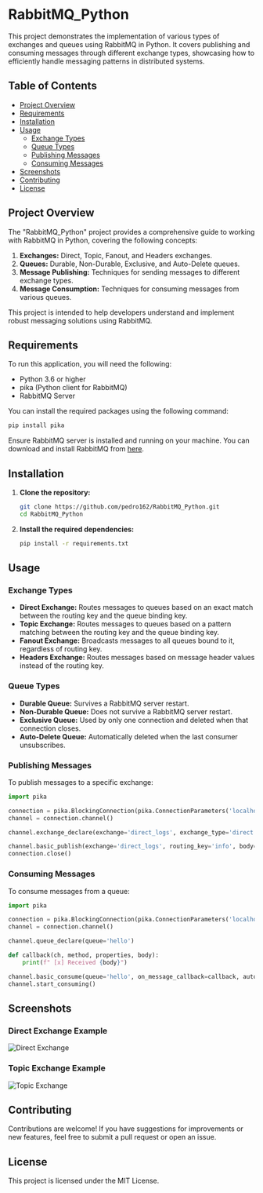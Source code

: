 # RabbitMQ_Python

This project demonstrates the implementation of various types of exchanges and queues using RabbitMQ in Python. It covers publishing and consuming messages through different exchange types, showcasing how to efficiently handle messaging patterns in distributed systems.

## Table of Contents

- [Project Overview](#project-overview)
- [Requirements](#requirements)
- [Installation](#installation)
- [Usage](#usage)
  - [Exchange Types](#exchange-types)
  - [Queue Types](#queue-types)
  - [Publishing Messages](#publishing-messages)
  - [Consuming Messages](#consuming-messages)
- [Screenshots](#screenshots)
- [Contributing](#contributing)
- [License](#license)

## Project Overview

The "RabbitMQ_Python" project provides a comprehensive guide to working with RabbitMQ in Python, covering the following concepts:

1. **Exchanges:** Direct, Topic, Fanout, and Headers exchanges.
2. **Queues:** Durable, Non-Durable, Exclusive, and Auto-Delete queues.
3. **Message Publishing:** Techniques for sending messages to different exchange types.
4. **Message Consumption:** Techniques for consuming messages from various queues.

This project is intended to help developers understand and implement robust messaging solutions using RabbitMQ.

## Requirements

To run this application, you will need the following:

- Python 3.6 or higher
- pika (Python client for RabbitMQ)
- RabbitMQ Server

You can install the required packages using the following command:

```bash
pip install pika
```

Ensure RabbitMQ server is installed and running on your machine. You can download and install RabbitMQ from [here](https://www.rabbitmq.com/download.html).

## Installation

1. **Clone the repository:**

   ```bash
   git clone https://github.com/pedro162/RabbitMQ_Python.git
   cd RabbitMQ_Python
   ```

2. **Install the required dependencies:**

   ```bash
   pip install -r requirements.txt
   ```

## Usage

### Exchange Types

- **Direct Exchange:** Routes messages to queues based on an exact match between the routing key and the queue binding key.
- **Topic Exchange:** Routes messages to queues based on a pattern matching between the routing key and the queue binding key.
- **Fanout Exchange:** Broadcasts messages to all queues bound to it, regardless of routing key.
- **Headers Exchange:** Routes messages based on message header values instead of the routing key.

### Queue Types

- **Durable Queue:** Survives a RabbitMQ server restart.
- **Non-Durable Queue:** Does not survive a RabbitMQ server restart.
- **Exclusive Queue:** Used by only one connection and deleted when that connection closes.
- **Auto-Delete Queue:** Automatically deleted when the last consumer unsubscribes.

### Publishing Messages

To publish messages to a specific exchange:

```python
import pika

connection = pika.BlockingConnection(pika.ConnectionParameters('localhost'))
channel = connection.channel()

channel.exchange_declare(exchange='direct_logs', exchange_type='direct')

channel.basic_publish(exchange='direct_logs', routing_key='info', body='Hello RabbitMQ!')
connection.close()
```

### Consuming Messages

To consume messages from a queue:

```python
import pika

connection = pika.BlockingConnection(pika.ConnectionParameters('localhost'))
channel = connection.channel()

channel.queue_declare(queue='hello')

def callback(ch, method, properties, body):
    print(f" [x] Received {body}")

channel.basic_consume(queue='hello', on_message_callback=callback, auto_ack=True)
channel.start_consuming()
```

## Screenshots

### Direct Exchange Example

![Direct Exchange](screenshots/direct_exchange.png)

### Topic Exchange Example

![Topic Exchange](screenshots/topic_exchange.png)

## Contributing

Contributions are welcome! If you have suggestions for improvements or new features, feel free to submit a pull request or open an issue.

## License

This project is licensed under the MIT License.
